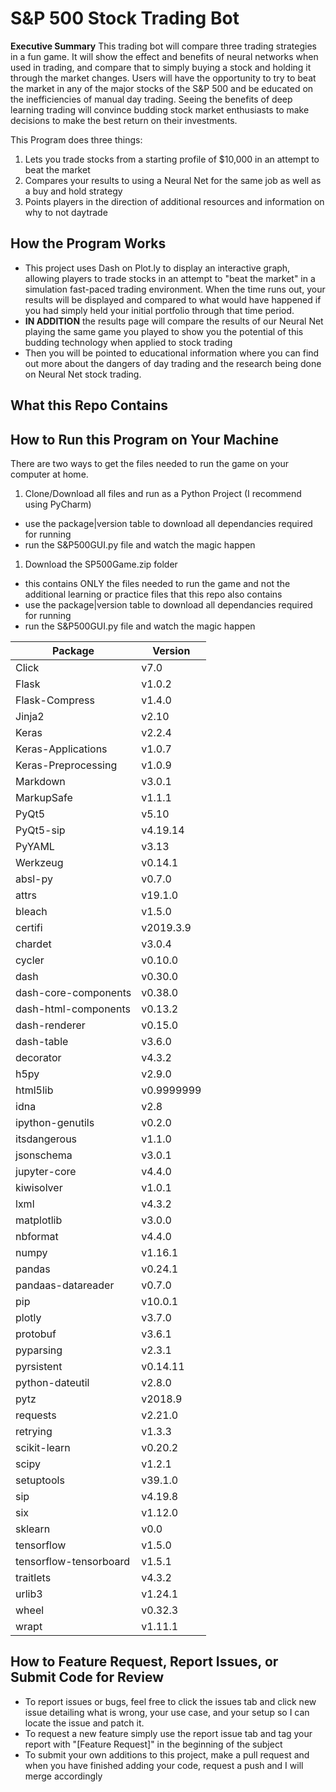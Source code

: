 # S&P 500 Stock Trading Bot

**Executive Summary**
This trading bot will compare three trading strategies in a fun game. It will show the effect and benefits of neural networks when used in trading, and compare that to simply buying a stock and holding it through the market changes. Users will have the opportunity to try to beat the market in any of the major stocks of the S&P 500 and be educated on the inefficiencies of manual day trading. Seeing the benefits of deep learning trading will convince budding stock market enthusiasts to make decisions to make the best return on their investments.

This Program does three things:
1. Lets you trade stocks from a starting profile of $10,000 in an attempt to beat the market
1. Compares your results to using a Neural Net for the same job as well as a buy and hold strategy
1. Points players in the direction of additional resources and information on why to not daytrade

## How the Program Works ##
* This project uses Dash on Plot.ly to display an interactive graph, allowing players to trade stocks in an attempt to "beat the market" in a simulation fast-paced trading environment. When the time runs out, your results will be displayed and compared to what would have happened if you had simply held your initial portfolio through that time period.
* **IN ADDITION** the results page will compare the results of our Neural Net playing the same game you played to show you the potential of this budding technology when applied to stock trading
* Then you will be pointed to educational information where you can find out more about the dangers of day trading and the research being done on Neural Net stock trading.

## What this Repo Contains ##


## How to Run this Program on Your Machine ##
There are two ways to get the files needed to run the game on your computer at home.
1. Clone/Download all files and run as a Python Project (I recommend using PyCharm)
  * use the package|version table to download all dependancies required for running
  * run the S&P500GUI.py file and watch the magic happen
1. Download the SP500Game.zip folder
  * this contains ONLY the files needed to run the game and not the additional learning or practice files that this repo also contains
  * use the package|version table to download all dependancies required for running
  * run the S&P500GUI.py file and watch the magic happen

Package | Version
------------ | -------------
Click                   | v7.0
Flask                   | v1.0.2
Flask-Compress          | v1.4.0
Jinja2                  | v2.10
Keras                   | v2.2.4
Keras-Applications      | v1.0.7
Keras-Preprocessing     | v1.0.9
Markdown                | v3.0.1
MarkupSafe              | v1.1.1
PyQt5                   | v5.10
PyQt5-sip               | v4.19.14
PyYAML                  | v3.13
Werkzeug                | v0.14.1
absl-py                 | v0.7.0
attrs                   | v19.1.0
bleach                  | v1.5.0
certifi                 | v2019.3.9
chardet                 | v3.0.4
cycler                  | v0.10.0
dash                    | v0.30.0
dash-core-components    | v0.38.0
dash-html-components    | v0.13.2
dash-renderer           | v0.15.0
dash-table              | v3.6.0
decorator               | v4.3.2
h5py                    | v2.9.0
html5lib                | v0.9999999
idna                    | v2.8
ipython-genutils        | v0.2.0
itsdangerous            | v1.1.0
jsonschema              | v3.0.1
jupyter-core            | v4.4.0
kiwisolver              | v1.0.1
lxml                    | v4.3.2
matplotlib              | v3.0.0
nbformat                | v4.4.0
numpy                   | v1.16.1
pandas                  | v0.24.1
pandaas-datareader      | v0.7.0
pip                     | v10.0.1
plotly                  | v3.7.0
protobuf                | v3.6.1
pyparsing               | v2.3.1
pyrsistent              | v0.14.11
python-dateutil         | v2.8.0
pytz                    | v2018.9
requests                | v2.21.0
retrying                | v1.3.3
scikit-learn            | v0.20.2
scipy                   | v1.2.1
setuptools              | v39.1.0
sip                     | v4.19.8
six                     | v1.12.0
sklearn                 | v0.0
tensorflow              | v1.5.0
tensorflow-tensorboard  | v1.5.1
traitlets               | v4.3.2
urlib3                  | v1.24.1
wheel                   | v0.32.3
wrapt                   | v1.11.1




## How to Feature Request, Report Issues, or Submit Code for Review ##
* To report issues or bugs, feel free to click the issues tab and click new issue detailing what is wrong, your use case, and your setup so I can locate the issue and patch it.
* To request a new feature simply use the report issue tab and tag your report with "[Feature Request]" in the beginning of the subject
* To submit your own additions to this project, make a pull request and when you have finished adding your code, request a push and I will merge accordingly
